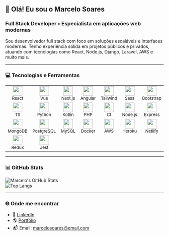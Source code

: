 ## 👋 Olá! Eu sou o Marcelo Soares

### Full Stack Developer • Especialista em aplicações web modernas

Sou desenvolvedor full stack com foco em soluções escaláveis e interfaces modernas. Tenho experiência sólida em projetos públicos e privados, atuando com tecnologias como React, Node.js, Django, Laravel, AWS e muito mais.

---

### 💻 Tecnologias e Ferramentas

<table>
  <tr>
    <td align="center"><img src="https://cdn.jsdelivr.net/gh/devicons/devicon/icons/react/react-original.svg" width="30" /><br><sub>React</sub></td>
    <td align="center"><img src="https://cdn.jsdelivr.net/gh/devicons/devicon/icons/vuejs/vuejs-original.svg" width="30" /><br><sub>Vue</sub></td>
    <td align="center"><img src="https://cdn.jsdelivr.net/gh/devicons/devicon/icons/nextjs/nextjs-original.svg" width="30" /><br><sub>Next.js</sub></td>
    <td align="center"><img src="https://cdn.jsdelivr.net/gh/devicons/devicon/icons/angularjs/angularjs-original.svg" width="30" /><br><sub>Angular</sub></td>
    <td align="center"><img src="https://cdn.jsdelivr.net/gh/devicons/devicon/icons/tailwindcss/tailwindcss-original.svg" width="30" /><br><sub>Tailwind</sub></td>
    <td align="center"><img src="https://cdn.jsdelivr.net/gh/devicons/devicon/icons/sass/sass-original.svg" width="30" /><br><sub>Sass</sub></td>
    <td align="center"><img src="https://cdn.jsdelivr.net/gh/devicons/devicon/icons/bootstrap/bootstrap-original.svg" width="30" /><br><sub>Bootstrap</sub></td>
    <td align="center"><img src="https://cdn.jsdelivr.net/gh/devicons/devicon/icons/materialui/materialui-original.svg" width="30" /><br><sub>MUI</sub></td>
    <td align="center"><img src="https://cdn.jsdelivr.net/gh/devicons/devicon/icons/figma/figma-original.svg" width="30" /><br><sub>Figma</sub></td>
    <td align="center"><img src="https://cdn.jsdelivr.net/gh/devicons/devicon/icons/javascript/javascript-plain.svg" width="30" /><br><sub>JS</sub></td>
  </tr>
  <tr>
    <td align="center"><img src="https://cdn.jsdelivr.net/gh/devicons/devicon/icons/typescript/typescript-original.svg" width="30" /><br><sub>TS</sub></td>
    <td align="center"><img src="https://cdn.jsdelivr.net/gh/devicons/devicon/icons/python/python-original.svg" width="30" /><br><sub>Python</sub></td>
    <td align="center"><img src="https://cdn.jsdelivr.net/gh/devicons/devicon/icons/kotlin/kotlin-original.svg" width="30" /><br><sub>Kotlin</sub></td>
    <td align="center"><img src="https://cdn.jsdelivr.net/gh/devicons/devicon/icons/php/php-original.svg" width="30" /><br><sub>PHP</sub></td>
    <td align="center"><img src="https://cdn.jsdelivr.net/gh/devicons/devicon/icons/codeigniter/codeigniter-plain.svg" width="30" /><br><sub>CI</sub></td>
    <td align="center"><img src="https://cdn.jsdelivr.net/gh/devicons/devicon/icons/nodejs/nodejs-original-wordmark.svg" width="30" /><br><sub>Node.js</sub></td>
    <td align="center"><img src="https://cdn.jsdelivr.net/gh/devicons/devicon/icons/express/express-original.svg" width="30" /><br><sub>Express</sub></td>
    <td align="center"><img src="https://cdn.jsdelivr.net/gh/devicons/devicon/icons/django/django-plain-wordmark.svg" width="30" /><br><sub>Django</sub></td>
    <td align="center"><img src="https://cdn.jsdelivr.net/gh/devicons/devicon/icons/flask/flask-original.svg" width="30" /><br><sub>Flask</sub></td>
    <td align="center"><img src="https://cdn.jsdelivr.net/gh/devicons/devicon/icons/laravel/laravel-original.svg" width="30" /><br><sub>Laravel</sub></td>
  </tr>
  <tr>
    <td align="center"><img src="https://cdn.jsdelivr.net/gh/devicons/devicon/icons/mongodb/mongodb-original.svg" width="30" /><br><sub>MongoDB</sub></td>
    <td align="center"><img src="https://cdn.jsdelivr.net/gh/devicons/devicon/icons/postgresql/postgresql-original.svg" width="30" /><br><sub>PostgreSQL</sub></td>
    <td align="center"><img src="https://cdn.jsdelivr.net/gh/devicons/devicon/icons/mysql/mysql-original-wordmark.svg" width="30" /><br><sub>MySQL</sub></td>
    <td align="center"><img src="https://cdn.jsdelivr.net/gh/devicons/devicon/icons/docker/docker-original.svg" width="30" /><br><sub>Docker</sub></td>
    <td align="center"><img src="https://cdn.jsdelivr.net/gh/devicons/devicon/icons/amazonwebservices/amazonwebservices-plain-wordmark.svg" width="30" /><br><sub>AWS</sub></td>
    <td align="center"><img src="https://cdn.jsdelivr.net/gh/devicons/devicon/icons/heroku/heroku-plain.svg" width="30" /><br><sub>Heroku</sub></td>
    <td align="center"><img src="https://cdn.jsdelivr.net/gh/devicons/devicon/icons/netlify/netlify-original.svg" width="30" /><br><sub>Netlify</sub></td>
    <td align="center"><img src="https://cdn.jsdelivr.net/gh/devicons/devicon/icons/vercel/vercel-line.svg" width="30" /><br><sub>Vercel</sub></td>
    <td align="center"><img src="https://cdn.jsdelivr.net/gh/devicons/devicon/icons/github/github-original.svg" width="30" /><br><sub>GitHub</sub></td>
    <td align="center"><img src="https://cdn.jsdelivr.net/gh/devicons/devicon/icons/graphql/graphql-plain-wordmark.svg" width="30" /><br><sub>GraphQL</sub></td>
  </tr>
  <tr>
    <td align="center"><img src="https://cdn.jsdelivr.net/gh/devicons/devicon/icons/redux/redux-original.svg" width="30" /><br><sub>Redux</sub></td>
    <td align="center"><img src="https://cdn.jsdelivr.net/gh/devicons/devicon/icons/jest/jest-plain.svg" width="30" /><br><sub>Jest</sub></td>
    <td></td><td></td><td></td><td></td><td></td><td></td><td></td><td></td>
  </tr>
</table>

---

### 📊 GitHub Stats

![Marcelo's GitHub Stats](https://github-readme-stats.vercel.app/api?username=marcelosoares-dev&show_icons=true&theme=radical)  
![Top Langs](https://github-readme-stats.vercel.app/api/top-langs/?username=marcelosoares-dev&layout=compact&theme=radical)

---

### 🌐 Onde me encontrar

- 💼 [LinkedIn](https://www.linkedin.com/in/marcelo-soares-dev/)
- 🌎 [Portfólio](https://marcelo-soares.dev)
- 📬 Email: marcelosoares@email.com
